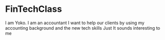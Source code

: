 # FinTechClass
I am Yoko. I am an accountant
I want to help our clients by using my accounting background and the new tech skills
Just It sounds interesting to me
